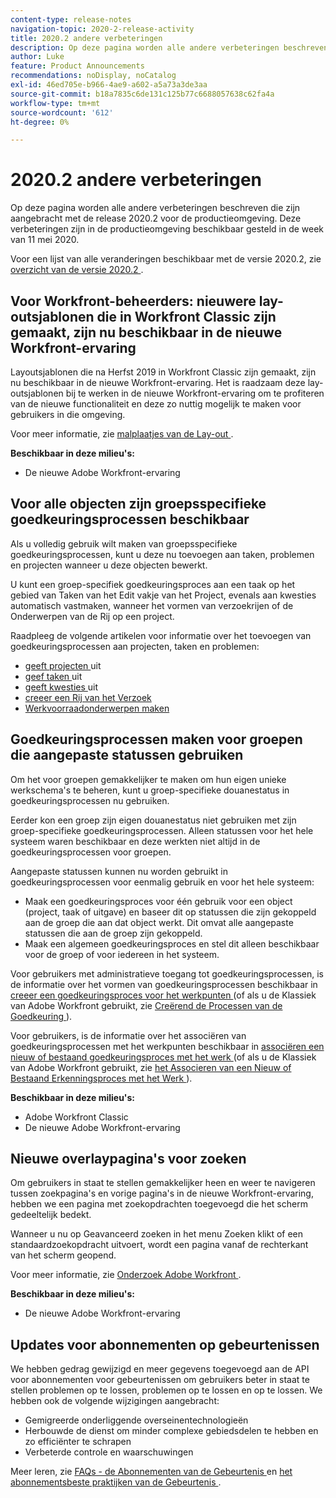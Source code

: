 ```yaml
---
content-type: release-notes
navigation-topic: 2020-2-release-activity
title: 2020.2 andere verbeteringen
description: Op deze pagina worden alle andere verbeteringen beschreven die zijn aangebracht met de release 2020.2 voor de productieomgeving. Deze verbeteringen zijn in de productieomgeving beschikbaar gesteld in de week van 11 mei 2020.
author: Luke
feature: Product Announcements
recommendations: noDisplay, noCatalog
exl-id: 46ed705e-b966-4ae9-a602-a5a73a3de3aa
source-git-commit: b18a7835c6de131c125b77c6688057638c62fa4a
workflow-type: tm+mt
source-wordcount: '612'
ht-degree: 0%

---
```


# 2020.2 andere verbeteringen

Op deze pagina worden alle andere verbeteringen beschreven die zijn aangebracht met de release 2020.2 voor de productieomgeving. Deze verbeteringen zijn in de productieomgeving beschikbaar gesteld in de week van 11 mei 2020.

Voor een lijst van alle veranderingen beschikbaar met de versie 2020.2, zie [ overzicht van de versie 2020.2 ](../../../product-announcements/product-releases/2020.2.-release-activity/2020-2-release-overview.md).

## Voor Workfront-beheerders: nieuwere lay-outsjablonen die in Workfront Classic zijn gemaakt, zijn nu beschikbaar in de nieuwe Workfront-ervaring

Layoutsjablonen die na Herfst 2019 in Workfront Classic zijn gemaakt, zijn nu beschikbaar in de nieuwe Workfront-ervaring. Het is raadzaam deze lay-outsjablonen bij te werken in de nieuwe Workfront-ervaring om te profiteren van de nieuwe functionaliteit en deze zo nuttig mogelijk te maken voor gebruikers in die omgeving.

Voor meer informatie, zie [ malplaatjes van de Lay-out ](../../../administration-and-setup/customize-workfront/use-layout-templates/use-layout-templates-customize-ui.md).

**Beschikbaar in deze milieu&#39;s:**

* De nieuwe Adobe Workfront-ervaring

## Voor alle objecten zijn groepsspecifieke goedkeuringsprocessen beschikbaar

Als u volledig gebruik wilt maken van groepsspecifieke goedkeuringsprocessen, kunt u deze nu toevoegen aan taken, problemen en projecten wanneer u deze objecten bewerkt.

U kunt een groep-specifiek goedkeuringsproces aan een taak op het gebied van Taken van het Edit vakje van het Project, evenals aan kwesties automatisch vastmaken, wanneer het vormen van verzoekrijen of de Onderwerpen van de Rij op een project.

Raadpleeg de volgende artikelen voor informatie over het toevoegen van goedkeuringsprocessen aan projecten, taken en problemen:

* [ geeft projecten ](../../../manage-work/projects/manage-projects/edit-projects.md) uit
* [ geef taken ](../../../manage-work/tasks/manage-tasks/edit-tasks.md) uit
* [ geeft kwesties ](../../../manage-work/issues/manage-issues/edit-issues.md) uit
* [ creeer een Rij van het Verzoek ](../../../manage-work/requests/create-and-manage-request-queues/create-request-queue.md)
* [Werkvoorraadonderwerpen maken](../../../manage-work/requests/create-and-manage-request-queues/create-queue-topics.md)

## Goedkeuringsprocessen maken voor groepen die aangepaste statussen gebruiken

Om het voor groepen gemakkelijker te maken om hun eigen unieke werkschema&#39;s te beheren, kunt u groep-specifieke douanestatus in goedkeuringsprocessen nu gebruiken.

Eerder kon een groep zijn eigen douanestatus niet gebruiken met zijn groep-specifieke goedkeuringsprocessen. Alleen statussen voor het hele systeem waren beschikbaar en deze werkten niet altijd in de goedkeuringsprocessen voor groepen.

Aangepaste statussen kunnen nu worden gebruikt in goedkeuringsprocessen voor eenmalig gebruik en voor het hele systeem:

* Maak een goedkeuringsproces voor één gebruik voor een object (project, taak of uitgave) en baseer dit op statussen die zijn gekoppeld aan de groep die aan dat object werkt. Dit omvat alle aangepaste statussen die aan de groep zijn gekoppeld.
* Maak een algemeen goedkeuringsproces en stel dit alleen beschikbaar voor de groep of voor iedereen in het systeem.

Voor gebruikers met administratieve toegang tot goedkeuringsprocessen, is de informatie over het vormen van goedkeuringsprocessen beschikbaar in [ creeer een goedkeuringsproces voor het werkpunten ](../../../administration-and-setup/customize-workfront/configure-approval-milestone-processes/create-approval-processes.md) (of als u de Klassiek van Adobe Workfront gebruikt, zie [ Creërend de Processen van de Goedkeuring ](https://experienceleague.adobe.com/nl/docs/workfront/using/home)).

Voor gebruikers, is de informatie over het associëren van goedkeuringsprocessen met het werkpunten beschikbaar in [ associëren een nieuw of bestaand goedkeuringsproces met het werk ](../../../review-and-approve-work/manage-approvals/associate-approval-with-work.md) (of als u de Klassiek van Adobe Workfront gebruikt, zie [ het Associeren van een Nieuw of Bestaand Erkenningsproces met het Werk ](https://experienceleague.adobe.com/nl/docs/workfront/using/home)).

**Beschikbaar in deze milieu&#39;s:**

* Adobe Workfront Classic
* De nieuwe Adobe Workfront-ervaring

## Nieuwe overlaypagina&#39;s voor zoeken

Om gebruikers in staat te stellen gemakkelijker heen en weer te navigeren tussen zoekpagina&#39;s en vorige pagina&#39;s in de nieuwe Workfront-ervaring, hebben we een pagina met zoekopdrachten toegevoegd die het scherm gedeeltelijk bedekt.

Wanneer u nu op Geavanceerd zoeken in het menu Zoeken klikt of een standaardzoekopdracht uitvoert, wordt een pagina vanaf de rechterkant van het scherm geopend.

Voor meer informatie, zie [ Onderzoek Adobe Workfront ](../../../workfront-basics/navigate-workfront/search/search-workfront.md).

**Beschikbaar in deze milieu&#39;s:**

* De nieuwe Adobe Workfront-ervaring

## Updates voor abonnementen op gebeurtenissen

We hebben gedrag gewijzigd en meer gegevens toegevoegd aan de API voor abonnementen voor gebeurtenissen om gebruikers beter in staat te stellen problemen op te lossen, problemen op te lossen en op te lossen. We hebben ook de volgende wijzigingen aangebracht:

* Gemigreerde onderliggende overseinentechnologieën
* Herbouwde de dienst om minder complexe gebiedsdelen te hebben en zo efficiënter te schrapen
* Verbeterde controle en waarschuwingen

Meer leren, zie [ FAQs - de Abonnementen van de Gebeurtenis ](../../../wf-api/general/event-subs-faq.md) en [ het abonnementsbeste praktijken van de Gebeurtenis ](../../../wf-api/general/event-sub-best-practice.md).
